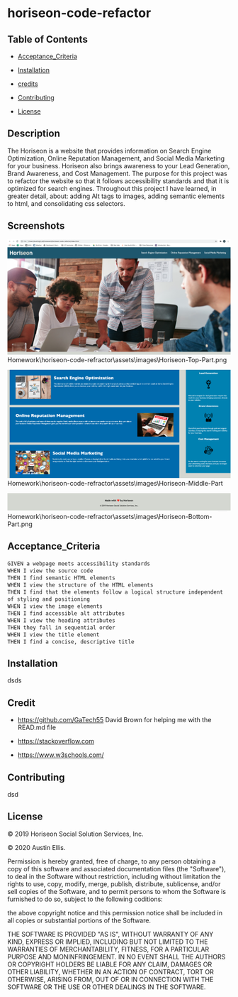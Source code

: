 # horiseon-code-refactor

## Table of Contents

- [Acceptance_Criteria](#acceptance-criteria)

- [Installation](#installation)

- [credits](#credits)

- [Contributing](#contributing)

- [License](#license)

## Description

The Horiseon is a website that provides information on Search Engine Optimization, Online Reputation Management, and Social Media Marketing for your business. Horiseon also brings awareness to your Lead Generation, Brand Awareness, and Cost Management. The purpose for this project was to refactor the website so that it follows accessibility standards and that it is optimized for search engines. Throughout this project I have learned, in greater detail, about: adding Alt tags to images, adding semantic elements to html, and consolidating css selectors.

## Screenshots

![Horiseon_Webpage](assets/images/Horiseon-Top-Part.png)Homework\horiseon-code-refractor\assets\images\Horiseon-Top-Part.png

![Horiseon_Webpage](assets/images/Horiseon-Middle-Part.png)Homework\horiseon-code-refractor\assets\images\Horiseon-Middle-Part

![Horiseon_Webpage](assets/images/Horiseon-Bottom-Part.png)Homework\horiseon-code-refractor\assets\images\Horiseon-Bottom-Part.png

## Acceptance_Criteria

```
GIVEN a webpage meets accessibility standards
WHEN I view the source code
THEN I find semantic HTML elements
WHEN I view the structure of the HTML elements
THEN I find that the elements follow a logical structure independent of styling and positioning
WHEN I view the image elements
THEN I find accessible alt attributes
WHEN I view the heading attributes
THEN they fall in sequential order
WHEN I view the title element
THEN I find a concise, descriptive title
```

## Installation

dsds

## Credit

- https://github.com/GaTech55 David Brown for helping me with the READ.md file

- https://stackoverflow.com

- https://www.w3schools.com/

## Contributing

dsd

## License

© 2019 Horiseon Social Solution Services, Inc.

© 2020 Austin Ellis.

Permission is hereby granted, free of charge, to any person obtaining a copy of this software and associated documentation files (the "Software"), to deal in the Software without restriction, including without limitation the rights to use, copy, modify, merge, publish, distribute, sublicense, and/or sell copies of the Software, and to permit persons to whom the Software is furnished to do so, subject to the following coditions:

the above copyright notice and this permission notice shall be included in all copies or substantial portions of the Software.

THE SOFTWARE IS PROVIDED "AS IS", WITHOUT WARRANTY OF ANY KIND, EXPRESS OR IMPLIED, INCLUDING BUT NOT LIMITED TO THE WARRANTIES OF MERCHANTABILITY, FITNESS, FOR A PARTICULAR PURPOSE AND MONINFRINGEMENT. IN NO EVENT SHALL THE AUTHORS OR COPYRIGHT HOLDERS BE LIABLE FOR ANY CLAIM, DAMAGES OR OTHER LIABILITY, WHETHER IN AN ACTION OF CONTRACT, TORT OR OTHERWISE, ARISING FROM, OUT OF OR IN CONNECTION WITH THE SOFTWARE OR THE USE OR OTHER DEALINGS IN THE SOFTWARE.
